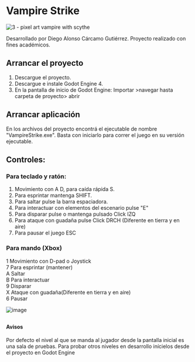 # Vampire Strike
![3 - pixel art vampire with scythe](https://github.com/diegoCarcamoGutierrez/Game_PFC/assets/113419882/fe91fa91-2f37-4120-9e34-87f9156778af)


Desarrollado por Diego Alonso Cárcamo Gutiérrez.
Proyecto realizado con fines académicos.

## Arrancar el proyecto
1. Descargue el proyecto.
2. Descargue e instale Godot Engine 4.
3. En la pantalla de inicio de Godot Engine: Importar >navegar hasta carpeta de proyecto> abrir

## Arrancar aplicación
En los archivos del proyecto encontrá el ejecutable de nombre "VampireStrike.exe". Basta con iniciarlo para correr el juego en su versión ejecutable.

## Controles:
### Para teclado y ratón:
1. Movimiento con A D, para caída rápida S.
2. Para esprintar mantenga SHIFT.
3. Para saltar pulse la barra espaciadora.
4. Para interactuar con elementos del escenario pulse "E"
5. Para disparar pulse o mantenga pulsado Click IZQ
6. Para ataque con guadaña pulse Click DRCH (Diferente en tierra y en aire)
7. Para pausar el juego ESC
### Para mando (Xbox)
1 Movimiento con D-pad o Joystick <br>
7 Para esprintar (mantener) <br>
A Saltar <br>
B Para interactuar <br>
9 Disparar<br>
X Ataque con guadaña(Diferente en tierra y en aire) <br>
6 Pausar

![image](https://github.com/diegoCarcamoGutierrez/Game_PFC/assets/113419882/91736f7c-a0c3-455b-934a-9d22011ab875)


##
#### Avisos
Por defecto el nivel al que se manda al jugador desde la pantalla inicial es una sala de pruebas. Para probar otros niveles en desarrollo inícielos desde el proyecto en Godot Engine
